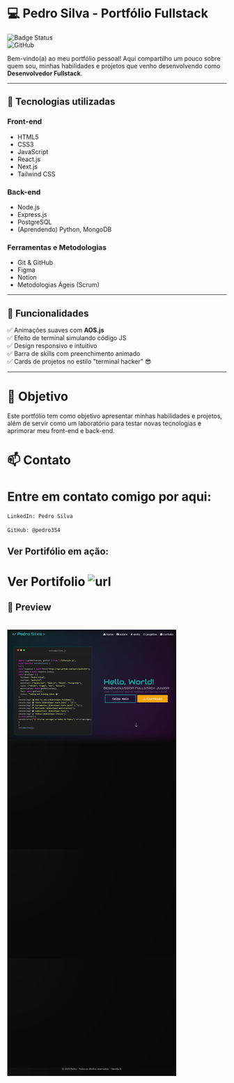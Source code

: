 # 💻 Pedro Silva - Portfólio Fullstack

![Badge Status](https://img.shields.io/badge/Status-Em%20desenvolvimento-green)  
![GitHub](https://img.shields.io/badge/Made%20by-Pedro%20Silva-blue)

Bem-vindo(a) ao meu portfólio pessoal! Aqui compartilho um pouco sobre quem sou, minhas habilidades e projetos que venho desenvolvendo como **Desenvolvedor Fullstack**.

---

## 🚀 Tecnologias utilizadas

### Front-end
- HTML5
- CSS3
- JavaScript
- React.js
- Next.js
- Tailwind CSS

### Back-end
- Node.js
- Express.js
- PostgreSQL
- (Aprendendo) Python, MongoDB

### Ferramentas e Metodologias
- Git & GitHub
- Figma
- Notion
- Metodologias Ágeis (Scrum)

---

## 🌟 Funcionalidades

✅ Animações suaves com **AOS.js**  
✅ Efeito de terminal simulando código JS  
✅ Design responsivo e intuitivo  
✅ Barra de skills com preenchimento animado  
✅ Cards de projetos no estilo "terminal hacker" 😎

---

# 🎯 Objetivo

 Este portfólio tem como objetivo apresentar minhas habilidades e projetos, além de servir como um laboratório para testar novas tecnologias e aprimorar meu front-end e back-end.
# 📫 Contato

# Entre em contato comigo por aqui:

    LinkedIn: Pedro Silva

    GitHub: @pedro354

## Ver Portifólio em ação:

# Ver Portifolio ![url](https://portifolio-pedrojs.vercel.app/)

## 📸 Preview

# ![alt text](image.png)
